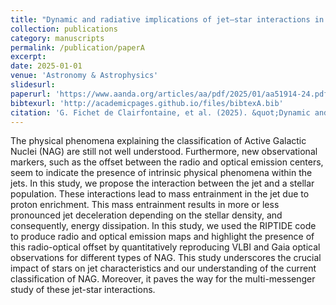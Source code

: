 ```yaml
---
title: "Dynamic and radiative implications of jet–star interactions in AGN jets"
collection: publications
category: manuscripts
permalink: /publication/paperA
excerpt: 
date: 2025-01-01
venue: 'Astronomy & Astrophysics'
slidesurl: 
paperurl: 'https://www.aanda.org/articles/aa/pdf/2025/01/aa51914-24.pdf'
bibtexurl: 'http://academicpages.github.io/files/bibtexA.bib'
citation: 'G. Fichet de Clairfontaine, et al. (2025). &quot;Dynamic and radiative implications of jet–star interactions in AGN jets.&quot; <i>Astronomy & Astrophysics</i>. Volume 693, id.A270, 13 pp.'
---
```

The physical phenomena explaining the classification of Active Galactic Nuclei (NAG) are still not well understood. Furthermore, new observational markers, such as the offset between the radio and optical emission centers, seem to indicate the presence of intrinsic physical phenomena within the jets. In this study, we propose the interaction between the jet and a stellar population. These interactions lead to mass entrainment in the jet due to proton enrichment. This mass entrainment results in more or less pronounced jet deceleration depending on the stellar density, and consequently, energy dissipation. In this study, we used the RIPTIDE code to produce radio and optical emission maps and highlight the presence of this radio-optical offset by quantitatively reproducing VLBI and Gaia optical observations for different types of NAG. This study underscores the crucial impact of stars on jet characteristics and our understanding of the current classification of NAG. Moreover, it paves the way for the multi-messenger study of these jet-star interactions.
